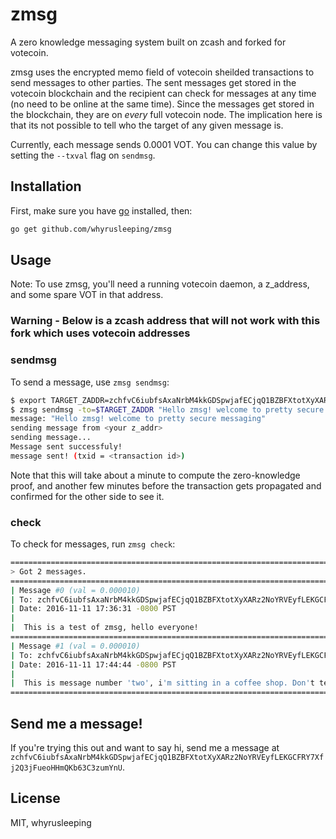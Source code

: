 # zmsg
A zero knowledge messaging system built on zcash and forked for votecoin.

zmsg uses the encrypted memo field of votecoin sheilded transactions to send
messages to other parties. The sent messages get stored in the votecoin blockchain
and the recipient can check for messages at any time (no need to be online at
the same time). Since the messages get stored in the blockchain, they are on
*every* full votecoin node. The implication here is that its not possible to tell
who the target of any given message is.

Currently, each message sends 0.0001 VOT. You can change this value by setting
the `--txval` flag on `sendmsg`.

## Installation
First, make sure you have [go](https://golang.org/doc/install) installed, then:
```sh
go get github.com/whyrusleeping/zmsg
```

## Usage
Note: To use zmsg, you'll need a running votecoin daemon, a z_address, and some
spare VOT in that address.

### Warning - Below is a zcash address that will not work with this fork which uses votecoin addresses ###

### sendmsg
To send a message, use `zmsg sendmsg`:
```sh
$ export TARGET_ZADDR=zchfvC6iubfsAxaNrbM4kkGDSpwjafECjqQ1BZBFXtotXyXARz2NoYRVEyfLEKGCFRY7Xfj2Q3jFueoHHmQKb63C3zumYnU
$ zmsg sendmsg -to=$TARGET_ZADDR "Hello zmsg! welcome to pretty secure messaging"
message: "Hello zmsg! welcome to pretty secure messaging"
sending message from <your z_addr>
sending message...
Message sent successfuly!
message sent! (txid = <transaction id>)
```

Note that this will take about a minute to compute the zero-knowledge proof,
and another few minutes before the transaction gets propagated and confirmed
for the other side to see it.

### check
To check for messages, run `zmsg check`:

```sh
================================================================================
> Got 2 messages.
================================================================================
| Message #0 (val = 0.000010)
| To: zchfvC6iubfsAxaNrbM4kkGDSpwjafECjqQ1BZBFXtotXyXARz2NoYRVEyfLEKGCFRY7Xfj2Q3jFueoHHmQKb63C3zumYnU
| Date: 2016-11-11 17:36:31 -0800 PST
|
|  This is a test of zmsg, hello everyone!
================================================================================
| Message #1 (val = 0.000010)
| To: zchfvC6iubfsAxaNrbM4kkGDSpwjafECjqQ1BZBFXtotXyXARz2NoYRVEyfLEKGCFRY7Xfj2Q3jFueoHHmQKb63C3zumYnU
| Date: 2016-11-11 17:44:44 -0800 PST
|
|  This is message number 'two', i'm sitting in a coffee shop. Don't tell anyone.
================================================================================
```
## Send me a message!
If you're trying this out and want to say hi, send me a message at `zchfvC6iubfsAxaNrbM4kkGDSpwjafECjqQ1BZBFXtotXyXARz2NoYRVEyfLEKGCFRY7Xfj2Q3jFueoHHmQKb63C3zumYnU`.

## License
MIT, whyrusleeping
